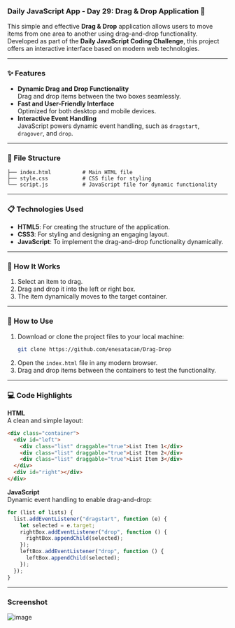 ### Daily JavaScript App - Day 29: Drag & Drop Application 🎯  

This simple and effective **Drag & Drop** application allows users to move items from one area to another using drag-and-drop functionality. Developed as part of the **Daily JavaScript Coding Challenge**, this project offers an interactive interface based on modern web technologies.

---

### ✨ Features  
- **Dynamic Drag and Drop Functionality**  
  Drag and drop items between the two boxes seamlessly.  
- **Fast and User-Friendly Interface**  
  Optimized for both desktop and mobile devices.  
- **Interactive Event Handling**  
  JavaScript powers dynamic event handling, such as `dragstart`, `dragover`, and `drop`.

---

### 📂 File Structure  
```
├── index.html          # Main HTML file  
├── style.css           # CSS file for styling  
└── script.js           # JavaScript file for dynamic functionality  
```

---

### 📋 Technologies Used  
- **HTML5**: For creating the structure of the application.  
- **CSS3**: For styling and designing an engaging layout.  
- **JavaScript**: To implement the drag-and-drop functionality dynamically.

---

### 🚀 How It Works  
1. Select an item to drag.  
2. Drag and drop it into the left or right box.  
3. The item dynamically moves to the target container.

---

### 🔧 How to Use  
1. Download or clone the project files to your local machine:  
   ```bash
   git clone https://github.com/enesatacan/Drag-Drop  
   ```  
2. Open the `index.html` file in any modern browser.  
3. Drag and drop items between the containers to test the functionality.

---

### 💻 Code Highlights  

**HTML**  
A clean and simple layout:  
```html
<div class="container">
  <div id="left">
    <div class="list" draggable="true">List Item 1</div>
    <div class="list" draggable="true">List Item 2</div>
    <div class="list" draggable="true">List Item 3</div>
  </div>
  <div id="right"></div>
</div>
```

**JavaScript**  
Dynamic event handling to enable drag-and-drop:  
```javascript
for (list of lists) {
  list.addEventListener("dragstart", function (e) {
    let selected = e.target;
    rightBox.addEventListener("drop", function () {
      rightBox.appendChild(selected);
    });
    leftBox.addEventListener("drop", function () {
      leftBox.appendChild(selected);
    });
  });
}
```

---

### Screenshot

![image](https://github.com/user-attachments/assets/f4eb9798-abc9-4216-ae76-7d0939ebe1ed)
